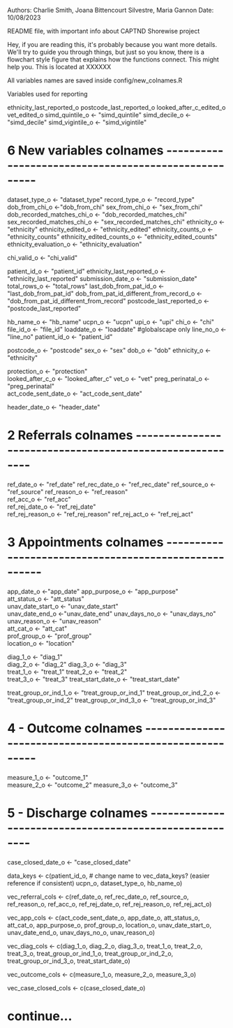 Authors: Charlie Smith, Joana Bittencourt Silvestre, Maria Gannon
Date: 10/08/2023

README file, with important info about CAPTND Shorewise project

Hey, if you are reading this, it's probably because you want more details.
We'll try to guide you through things, but just so you know, there is a flowchart style figure that explains how the functions connect. This might help you.
This is located at XXXXXX

All variables names are saved inside config/new_colnames.R

Variables used for reporting

ethnicity_last_reported_o 
postcode_last_reported_o
looked_after_c_edited_o
vet_edited_o
simd_quintile_o <- "simd_quintile"
simd_decile_o <- "simd_decile"
simd_vigintile_o <- "simd_vigintile"

# 6 New variables colnames -----------------------------------------------------


dataset_type_o <- "dataset_type"
record_type_o <- "record_type"
dob_from_chi_o <-"dob_from_chi"
sex_from_chi_o <- "sex_from_chi"
dob_recorded_matches_chi_o <- "dob_recorded_matches_chi"
sex_recorded_matches_chi_o <- "sex_recorded_matches_chi"
ethnicity_o <- "ethnicity" 
ethnicity_edited_o <- "ethnicity_edited" 
ethnicity_counts_o <- "ethnicity_counts"
ethnicity_edited_counts_o <- "ethnicity_edited_counts"
ethnicity_evaluation_o <- "ethnicity_evaluation"

chi_valid_o <- "chi_valid"

patient_id_o <- "patient_id"
ethnicity_last_reported_o <- "ethnicity_last_reported"
submission_date_o <- "submission_date"
total_rows_o <- "total_rows"
last_dob_from_pat_id_o <- "last_dob_from_pat_id"
dob_from_pat_id_different_from_record_o <- "dob_from_pat_id_different_from_record"
postcode_last_reported_o <- "postcode_last_reported"



hb_name_o <- "hb_name"
ucpn_o <- "ucpn"
upi_o <- "upi" 
chi_o <- "chi"
file_id_o <- "file_id"
loaddate_o <- "loaddate" #globalscape only
line_no_o <- "line_no"
patient_id_o <- "patient_id"

postcode_o <-  "postcode"
sex_o <- "sex"
dob_o <- "dob"
ethnicity_o <- "ethnicity"   

protection_o <- "protection"       
looked_after_c_o <- "looked_after_c"
vet_o <- "vet"
preg_perinatal_o <- "preg_perinatal"  
act_code_sent_date_o <- "act_code_sent_date"

header_date_o <- "header_date"

# 2 Referrals colnames ---------------------------------------------------------

ref_date_o <- "ref_date"
ref_rec_date_o <- "ref_rec_date"
ref_source_o <- "ref_source"
ref_reason_o <- "ref_reason"           
ref_acc_o <- "ref_acc"    
ref_rej_date_o <- "ref_rej_date"      
ref_rej_reason_o <- "ref_rej_reason"
ref_rej_act_o <- "ref_rej_act"


# 3 Appointments colnames ------------------------------------------------------

app_date_o <-"app_date"
app_purpose_o <- "app_purpose"      
att_status_o <- "att_status"    
unav_date_start_o <- "unav_date_start"  
unav_date_end_o <-"unav_date_end"
unav_days_no_o <- "unav_days_no" 
unav_reason_o <- "unav_reason"   
att_cat_o <- "att_cat"    
prof_group_o <- "prof_group"         
location_o <- "location"

diag_1_o <- "diag_1"          
diag_2_o <- "diag_2"
diag_3_o <- "diag_3"             
treat_1_o <- "treat_1"
treat_2_o <- "treat_2"  
treat_3_o <- "treat_3" 
treat_start_date_o <- "treat_start_date" 

treat_group_or_ind_1_o <- "treat_group_or_ind_1"
treat_group_or_ind_2_o <- "treat_group_or_ind_2"
treat_group_or_ind_3_o <- "treat_group_or_ind_3"


# 4 - Outcome colnames ---------------------------------------------------------

measure_1_o <- "outcome_1"    
measure_2_o <- "outcome_2"
measure_3_o <- "outcome_3"



# 5 - Discharge colnames -------------------------------------------------------

case_closed_date_o <- "case_closed_date" 




data_keys <- c(patient_id_o, # change name to vec_data_keys? (easier reference if consistent) 
               ucpn_o,
               dataset_type_o,
               hb_name_o)


vec_referral_cols <- c(ref_date_o, ref_rec_date_o, ref_source_o, ref_reason_o,
                       ref_acc_o,  ref_rej_date_o, ref_rej_reason_o, ref_rej_act_o)

vec_app_cols <- c(act_code_sent_date_o, app_date_o, att_status_o, att_cat_o,
                  app_purpose_o, prof_group_o, location_o, unav_date_start_o,
                  unav_date_end_o, unav_days_no_o, unav_reason_o)

vec_diag_cols <- c(diag_1_o, diag_2_o, diag_3_o, treat_1_o, treat_2_o, treat_3_o,
                   treat_group_or_ind_1_o, treat_group_or_ind_2_o, 
                   treat_group_or_ind_3_o, treat_start_date_o)

vec_outcome_cols <- c(measure_1_o, measure_2_o, measure_3_o)

vec_case_closed_cols <- c(case_closed_date_o)

# continue...
